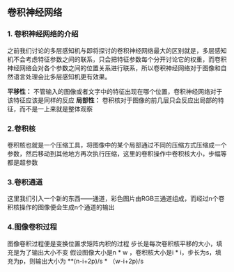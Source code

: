 ## 卷积神经网络

### 1. 卷积神经网络的介绍

之前我们讨论的多层感知机与即将探讨的卷积神经网络最大的区别就是，多层感知机不会考虑特征参数之间的联系，只会把特征参数每个分开讨论它的权重，而卷积神经网络会对各个参数之间的位置关系进行联系，所以卷积神经网络对于图像和自然语言处理会比多层感知机更有效果。

**平移性：** 不管输入的图像或者文字中的特征出现在哪个位置，卷积神经网络对于该特征应该是同样的反应
**局部性：** 卷积核对于图像的前几层只会反应出局部的特征，而不是一上来就是整体观察


### 2.卷积核

卷积核也就是一个压缩工具，将图像中的某个局部通过不同的压缩方式压缩成一个参数，然后移动到其他地方再次执行压缩，这里的卷积操作中卷积核大小，步幅等都是超参数


### 3.卷积通道

这里我们引入一个新的东西——通道，彩色图片由RGB三通道组成，而经过n个卷积核操作的图像便会生成n个通道的输出


### 4.图像卷积过程

图像卷积过程便是变换位置求矩阵内积的过程
步长是每次卷积核平移的大小，填充是为了输出大小不变
假设图像大小是n * w ，卷积核大小是i * i，步长为s，填充为p，则输出大小为 **(n-i+2p)/s * （w-i+2p)/s

